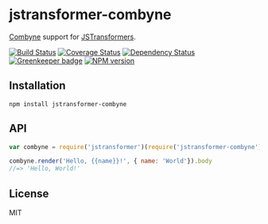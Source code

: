 # jstransformer-combyne

[Combyne](https://github.com/tbranyen/combyne) support for [JSTransformers](http://github.com/jstransformers).

[![Build Status](https://img.shields.io/travis/jstransformers/jstransformer-combyne/master.svg)](https://travis-ci.org/jstransformers/jstransformer-combyne)
[![Coverage Status](https://img.shields.io/codecov/c/github/jstransformers/jstransformer-combyne/master.svg)](https://codecov.io/gh/jstransformers/jstransformer-combyne)
[![Dependency Status](https://img.shields.io/david/jstransformers/jstransformer-combyne/master.svg)](http://david-dm.org/jstransformers/jstransformer-combyne)
[![Greenkeeper badge](https://badges.greenkeeper.io/jstransformers/jstransformer-combyne.svg)](https://greenkeeper.io/)
[![NPM version](https://img.shields.io/npm/v/jstransformer-combyne.svg)](https://www.npmjs.org/package/jstransformer-combyne)

## Installation

    npm install jstransformer-combyne

## API

```js
var combyne = require('jstransformer')(require('jstransformer-combyne'));

combyne.render('Hello, {{name}}!', { name: 'World'}).body
//=> 'Hello, World!'
```

## License

MIT
